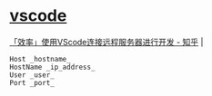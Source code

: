
# [vscode](home.md)

<a href="https://zhuanlan.zhihu.com/p/141205262" target="_blank">「效率」使用VScode连接远程服务器进行开发 - 知乎</a>  |

```
Host _hostname_
HostName _ip_address_
User _user_
Port _port_
```

